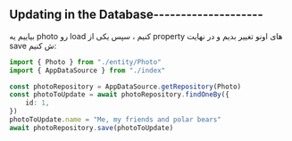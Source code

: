 ## Updating in the Database--------------------

بیاییم یه photo رو load کنیم ، سپس یکی از property های اونو تغییر بدیم و در نهایت save ش کنیم:

```ts
import { Photo } from "./entity/Photo"
import { AppDataSource } from "./index"

const photoRepository = AppDataSource.getRepository(Photo)
const photoToUpdate = await photoRepository.findOneBy({
    id: 1,
})
photoToUpdate.name = "Me, my friends and polar bears"
await photoRepository.save(photoToUpdate)
```

